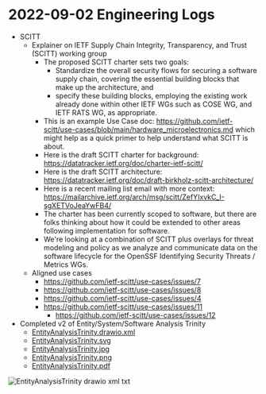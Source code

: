 # 2022-09-02 Engineering Logs

- SCITT
  - Explainer on IETF Supply Chain Integrity, Transparency, and Trust (SCITT) working group
    - The proposed SCITT charter sets two goals:
      - Standardize the overall security flows for securing a software supply chain, covering the essential building blocks that make up the architecture, and
      - specify these building blocks, employing the existing work already done within other IETF WGs such as COSE WG, and IETF RATS WG, as appropriate.
    - This is an example Use Case doc: https://github.com/ietf-scitt/use-cases/blob/main/hardware_microelectronics.md which might help as a quick primer to help understand what SCITT is about.
    - Here is the draft SCITT charter for background: https://datatracker.ietf.org/doc/charter-ietf-scitt/
    - Here is the draft SCITT architecture: https://datatracker.ietf.org/doc/draft-birkholz-scitt-architecture/
    - Here is a recent mailing list email with more context: https://mailarchive.ietf.org/arch/msg/scitt/ZefYIxvkC_I-sgXETVoJeaYwFB4/ 
    - The charter has been currently scoped to software, but there are folks thinking about how it could be extended to other areas following implementation for software.
    - We're looking at a combination of SCITT plus overlays for threat modeling and policy as we analyze and communicate data on the software lifecycle for the OpenSSF Identifying Security Threats / Metrics WGs.
  - Aligned use cases
    - https://github.com/ietf-scitt/use-cases/issues/7
    - https://github.com/ietf-scitt/use-cases/issues/8
    - https://github.com/ietf-scitt/use-cases/issues/4
    - https://github.com/ietf-scitt/use-cases/issues/11
      - https://github.com/ietf-scitt/use-cases/issues/12
- Completed v2 of Entity/System/Software Analysis Trinity
  - [EntityAnalysisTrinity.drawio.xml](https://github.com/intel/dffml/files/9479846/EntityAnalysisTrinity.drawio.xml.txt)
  - [EntityAnalysisTrinity.svg](https://user-images.githubusercontent.com/5950433/188203911-3586e1af-a1f6-434a-8a9a-a1795d7a7ca3.svg)
  - [EntityAnalysisTrinity.jpg](https://user-images.githubusercontent.com/5950433/188203498-2d7a9f50-ba1b-41ad-84b4-90434d4d9240.jpg)
  - [EntityAnalysisTrinity.png](https://user-images.githubusercontent.com/5950433/188203501-45e00b72-1d1e-4dc4-b3ca-3fd445369c8d.png)
  - [EntityAnalysisTrinity.pdf](https://github.com/intel/dffml/files/9479847/EntityAnalysisTrinity.drawio.xml.txt.drawio.pdf)

![EntityAnalysisTrinity drawio xml txt](https://user-images.githubusercontent.com/5950433/188203911-3586e1af-a1f6-434a-8a9a-a1795d7a7ca3.svg)
